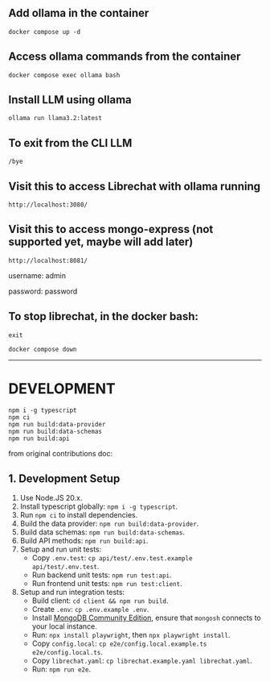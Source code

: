 ## Add ollama in the container

`docker compose up -d`

## Access ollama commands from the container

`docker compose exec ollama bash`

## Install LLM using ollama

`ollama run llama3.2:latest`

## To exit from the CLI LLM

`/bye`

## Visit this to access Librechat with ollama running

`http://localhost:3080/`

## Visit this to access mongo-express (not supported yet, maybe will add later)

`http://localhost:8081/`

username: admin

password: password

## To stop librechat, in the docker bash:

`exit`

`docker compose down`

---

# DEVELOPMENT
```
npm i -g typescript
npm ci
npm run build:data-provider
npm run build:data-schemas
npm run build:api
```

from original contributions doc:

## 1. Development Setup

1. Use Node.JS 20.x.
2. Install typescript globally: `npm i -g typescript`.
3. Run `npm ci` to install dependencies.
4. Build the data provider: `npm run build:data-provider`.
5. Build data schemas: `npm run build:data-schemas`.
6. Build API methods: `npm run build:api`.
7. Setup and run unit tests:
    - Copy `.env.test`: `cp api/test/.env.test.example api/test/.env.test`.
    - Run backend unit tests: `npm run test:api`.
    - Run frontend unit tests: `npm run test:client`.
8. Setup and run integration tests:
    - Build client: `cd client && npm run build`.
    - Create `.env`: `cp .env.example .env`.
    - Install [MongoDB Community Edition](https://www.mongodb.com/docs/manual/administration/install-community/), ensure that `mongosh` connects to your local instance.
    - Run: `npx install playwright`, then `npx playwright install`.
    - Copy `config.local`: `cp e2e/config.local.example.ts e2e/config.local.ts`.
    - Copy `librechat.yaml`: `cp librechat.example.yaml librechat.yaml`.
    - Run: `npm run e2e`.
